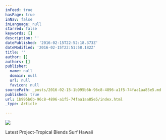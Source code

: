 ```yaml
---
inFeed: true
hasPage: true
inNav: false
inLanguage: null
starred: false
keywords: []
description: ''
datePublished: '2016-02-15T22:52:18.373Z'
dateModified: '2016-02-15T22:51:58.182Z'
title: ''
author: []
authors: []
publisher:
  name: null
  domain: null
  url: null
  favicon: null
sourcePath: _posts/2016-02-15-1b995b6b-96c8-4896-a1f5-74faa1aa85e5.md
published: true
url: 1b995b6b-96c8-4896-a1f5-74faa1aa85e5/index.html
_type: Article

---
```

![](https://the-grid-user-content.s3-us-west-2.amazonaws.com/3b1931da-3db9-42b4-8c6c-667c17365dda.jpg)

Latest Project-Tropical Blends Surf Hawaii